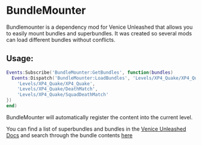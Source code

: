 # BundleMounter
Bundlemounter is a dependency mod for Venice Unleashed that allows you to easily mount bundles and superbundles.
It was created so several mods can load different bundles without conflicts.

## Usage:

```lua
Events:Subscribe('BundleMounter:GetBundles', function(bundles)
  Events:Dispatch('BundleMounter:LoadBundles', 'Levels/XP4_Quake/XP4_Quake', {
    'Levels/XP4_Quake/XP4_Quake',
    'Levels/XP4_Quake/DeathMatch',
    'Levels/XP4_Quake/SquadDeathMatch'
})
end)
```

BundleMounter will automatically register the content into the current level.

You can find a list of superbundles and bundles in the [Venice Unleashed Docs](https://docs.veniceunleashed.net/vext/bundles/) and search through the bundle contents [here](https://github.com/Powback/VU-Wiki/tree/master/Bundles/)
